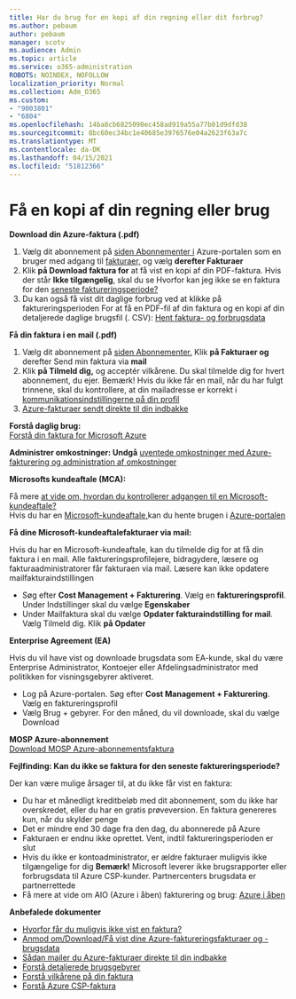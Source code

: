 ```yaml
---
title: Har du brug for en kopi af din regning eller dit forbrug?
ms.author: pebaum
author: pebaum
manager: scotv
ms.audience: Admin
ms.topic: article
ms.service: o365-administration
ROBOTS: NOINDEX, NOFOLLOW
localization_priority: Normal
ms.collection: Adm_O365
ms.custom:
- "9003801"
- "6804"
ms.openlocfilehash: 14ba8cb6825090ec458ad919a55a77b01d9dfd38
ms.sourcegitcommit: 8bc60ec34bc1e40685e3976576e04a2623f63a7c
ms.translationtype: MT
ms.contentlocale: da-DK
ms.lasthandoff: 04/15/2021
ms.locfileid: "51812366"
---
```

# <a name="get-a-copy-of-your-bill-or-usage"></a>Få en kopi af din regning eller brug

**Download din Azure-faktura (.pdf)**

1. Vælg dit abonnement på [siden Abonnementer i](https://portal.azure.com/#blade/Microsoft_Azure_Billing/SubscriptionsBlade) Azure-portalen som en bruger med adgang til [fakturaer,](https://docs.microsoft.com/azure/cost-management-billing/manage/manage-billing-access?WT.mc_id=Portal-Microsoft_Azure_Support) og vælg **derefter Fakturaer**
2. Klik **på Download faktura for** at få vist en kopi af din PDF-faktura. Hvis der står **Ikke tilgængelig**, skal du se Hvorfor kan jeg ikke se en faktura for den [seneste faktureringsperiode?](https://docs.microsoft.com/azure/cost-management-billing/manage/download-azure-invoice-daily-usage-date?WT.mc_id=Portal-Microsoft_Azure_Support#noinvoice)
3. Du kan også få vist dit daglige forbrug ved at klikke på faktureringsperioden For at få en PDF-fil af din faktura og en kopi af din detaljerede daglige brugsfil (. CSV): [Hent faktura- og forbrugsdata](https://docs.microsoft.com/azure/cost-management-billing/manage/download-azure-invoice-daily-usage-date?WT.mc_id=Portal-Microsoft_Azure_Support)

**Få din faktura i en mail (.pdf)**

1. Vælg dit abonnement på [siden Abonnementer.](https://ms.portal.azure.com/#blade/Microsoft_Azure_Billing/SubscriptionsBlade) Klik **på Fakturaer og** derefter Send min faktura via **mail**
2. Klik **på Tilmeld dig,** og acceptér vilkårene. Du skal tilmelde dig for hvert abonnement, du ejer. Bemærk! Hvis du ikke får en mail, når du har fulgt trinnene, skal du kontrollere, at din mailadresse er korrekt i [kommunikationsindstillingerne på din profil](https://account.windowsazure.com/profile)
3. [Azure-fakturaer sendt direkte til din indbakke](https://azure.microsoft.com/blog/azure-email-invoices/)

**Forstå daglig brug:**  
 [Forstå din faktura for Microsoft Azure](https://docs.microsoft.com/azure/cost-management-billing/understand/review-individual-bill?WT.mc_id=Portal-Microsoft_Azure_Support)  

**Administrer omkostninger: Undgå** [uventede omkostninger med Azure-fakturering og administration af omkostninger](https://docs.microsoft.com/azure/cost-management-billing/manage/getting-started?WT.mc_id=Portal-Microsoft_Azure_Support)  

**Microsofts kundeaftale (MCA):**

Få mere  [at vide om, hvordan du kontrollerer adgangen til en Microsoft-kundeaftale?](https://docs.microsoft.com/azure/cost-management-billing/manage/download-azure-invoice-daily-usage-date?WT.mc_id=Portal-Microsoft_Azure_Support#check-access-to-a-microsoft-customer-agreement)  
Hvis du har en [Microsoft-kundeaftale,](https://docs.microsoft.com/azure/cost-management-billing/manage/download-azure-invoice-daily-usage-date?WT.mc_id=Portal-Microsoft_Azure_Support#check-access-to-a-microsoft-customer-agreement)kan du hente brugen i [Azure-portalen](https://portal.azure.com/)

**Få dine Microsoft-kundeaftalefakturaer via mail:**

Hvis du har en Microsoft-kundeaftale, kan du tilmelde dig for at få din faktura i en mail. Alle faktureringsprofilejere, bidragydere, læsere og fakturaadministratorer får fakturaen via mail. Læsere kan ikke opdatere mailfakturaindstillingen

- Søg efter **Cost Management + Fakturering**. Vælg en **faktureringsprofil**. Under Indstillinger skal du vælge **Egenskaber**
- Under Mailfaktura skal du vælge **Opdater fakturaindstilling for mail**. Vælg Tilmeld dig. Klik **på Opdater**

**Enterprise Agreement (EA)**

Hvis du vil have vist og downloade brugsdata som EA-kunde, skal du være Enterprise Administrator, Kontoejer eller Afdelingsadministrator med politikken for visningsgebyrer aktiveret.

- Log på Azure-portalen. Søg efter **Cost Management + Fakturering**. Vælg en faktureringsprofil
- Vælg Brug + gebyrer. For den måned, du vil downloade, skal du vælge Download

**MOSP Azure-abonnement**  
[Download MOSP Azure-abonnementsfaktura](https://docs.microsoft.com/azure/cost-management-billing/understand/download-azure-invoice?WT.mc_id=Portal-Microsoft_Azure_Support#download-your-mosp-azure-subscription-invoice)

**Fejlfinding: Kan du ikke se faktura for den seneste faktureringsperiode?**

Der kan være mulige årsager til, at du ikke får vist en faktura:

- Du har et månedligt kreditbeløb med dit abonnement, som du ikke har overskredet, eller du har en gratis prøveversion. En faktura genereres kun, når du skylder penge
- Det er mindre end 30 dage fra den dag, du abonnerede på Azure
- Fakturaen er endnu ikke oprettet. Vent, indtil faktureringsperioden er slut
- Hvis du ikke er kontoadministrator, er ældre fakturaer muligvis ikke tilgængelige for dig **Bemærk!** Microsoft leverer ikke brugsrapporter eller forbrugsdata til Azure CSP-kunder. Partnercenters brugsdata er partnerrettede
- Få mere at vide om AIO (Azure i åben) fakturering og brug: [Azure i åben](https://azure.microsoft.com/offers/ms-azr-0111p/)

**Anbefalede dokumenter**

- [Hvorfor får du muligvis ikke vist en faktura?](https://docs.microsoft.com/azure/cost-management-billing/understand/download-azure-invoice?WT.mc_id=Portal-Microsoft_Azure_Support#noinvoice)
- [Anmod om/Download/Få vist dine Azure-faktureringsfakturaer og -brugsdata](https://docs.microsoft.com/azure/cost-management-billing/manage/download-azure-invoice-daily-usage-date?WT.mc_id=Portal-Microsoft_Azure_Support)
- [Sådan mailer du Azure-fakturaer direkte til din indbakke](https://docs.microsoft.com/azure/cost-management-billing/manage/download-azure-invoice-daily-usage-date?WT.mc_id=Portal-Microsoft_Azure_Support)
- [Forstå detaljerede brugsgebyrer](https://docs.microsoft.com/azure/cost-management-billing/understand/review-individual-bill?WT.mc_id=Portal-Microsoft_Azure_Support#csv)
- [Forstå vilkårene på din faktura](https://docs.microsoft.com/azure/cost-management-billing/understand/understand-invoice?WT.mc_id=Portal-Microsoft_Azure_Support)
- [Forstå Azure CSP-faktura](https://docs.microsoft.com/partner-center/azure-plan-lp?WT.mc_id=Portal-Microsoft_Azure_Support)
